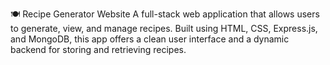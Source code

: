 🍽️ Recipe Generator Website
A full-stack web application that allows users to generate, view, and manage recipes. Built using HTML, CSS, Express.js, and MongoDB, this app offers a clean user interface and a dynamic backend for storing and retrieving recipes.

